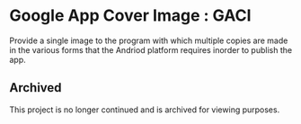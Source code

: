 # Google App Cover Image : GACI
Provide a single image to the program with which multiple copies are made in the various forms that the Andriod platform requires inorder to publish the app.

## Archived
This project is no longer continued and is archived for viewing purposes.
